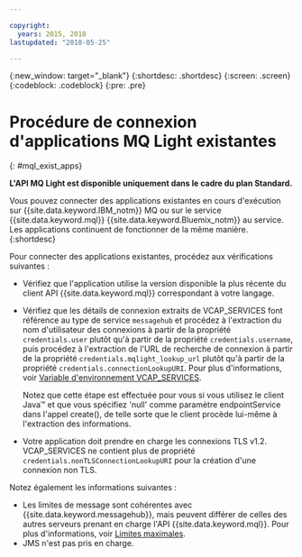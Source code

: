 ```yaml
---

copyright:
  years: 2015, 2018
lastupdated: "2018-05-25"

---
```


{:new_window: target="_blank"}
{:shortdesc: .shortdesc}
{:screen: .screen}
{:codeblock: .codeblock}
{:pre: .pre}

# Procédure de connexion d'applications MQ Light existantes
{: #mql_exist_apps}

**L'API MQ Light est disponible uniquement dans le cadre du plan Standard.**
<br/>

Vous pouvez connecter des applications existantes en cours d'exécution sur {{site.data.keyword.IBM_notm}} MQ ou sur le service {{site.data.keyword.mql}} {{site.data.keyword.Bluemix_notm}} au service. Les
applications continuent de fonctionner de la même manière.
{:shortdesc}

Pour connecter des applications existantes, procédez aux vérifications suivantes :

* Vérifiez que l'application utilise la version disponible la plus récente du client API {{site.data.keyword.mql}} correspondant à votre langage.
* Vérifiez que les détails de connexion extraits de VCAP_SERVICES font référence au type de service <code>messagehub</code> et procédez à l'extraction du nom d'utilisateur des connexions à partir de la propriété <code>credentials.user</code> plutôt qu'à partir de la propriété <code>credentials.username</code>, puis procédez à l'extraction de l'URL de recherche de connexion à partir de la propriété <code>credentials.mqlight_lookup_url</code> plutôt qu'à partir de la propriété <code>credentials.connectionLookupURI</code>. Pour plus d'informations, voir [Variable d'environnement VCAP_SERVICES](/docs/services/EventStreams/eventstreams127.html).

	Notez que cette étape est effectuée pour vous si vous utilisez le client Java&trade; et que vous spécifiez 'null' comme paramètre endpointService dans l'appel create(), de telle sorte que le client procède lui-même à l'extraction des informations.
	
* Votre application doit prendre en charge les connexions TLS v1.2. VCAP_SERVICES ne contient plus de propriété <code>credentials.nonTLSConnectionLookupURI</code> pour la création d'une connexion non TLS.

Notez également les informations suivantes :

* Les limites de message sont cohérentes avec {{site.data.keyword.messagehub}}, mais peuvent différer de celles des autres serveurs prenant en charge l'API {{site.data.keyword.mql}}. Pour plus d'informations, voir [Limites maximales](/docs/services/EventStreams/eventstreams083.html).
* JMS n'est pas pris en charge.
